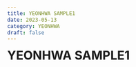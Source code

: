 ```yaml
---
title: YEONHWA SAMPLE1
date: 2023-05-13
category: YEONHWA
draft: false
---
```


<strong style="font-size: 28px">YEONHWA SAMPLE1</strong>
